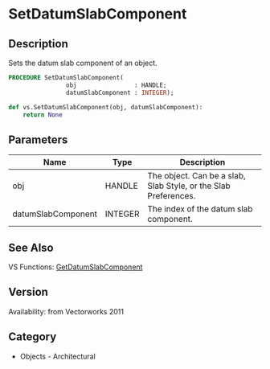 # SetDatumSlabComponent

## Description
Sets the datum slab component of an object.

```pascal
PROCEDURE SetDatumSlabComponent(
				obj                : HANDLE;
				datumSlabComponent : INTEGER);
```

```python
def vs.SetDatumSlabComponent(obj, datumSlabComponent):
    return None
```

## Parameters
|Name|Type|Description|
|---|---|---|
|obj|HANDLE|The object. Can be a slab, Slab Style, or the Slab Preferences.|
|datumSlabComponent|INTEGER|The index of the datum slab component.|

## See Also
VS Functions:
[GetDatumSlabComponent](GetDatumSlabComponent.md)

## Version
Availability: from Vectorworks 2011

## Category
* Objects - Architectural

